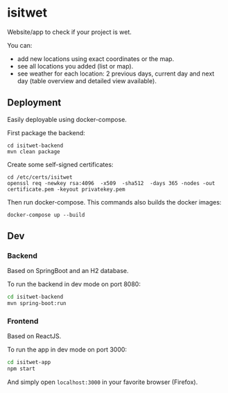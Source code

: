 # isitwet

Website/app to check if your project is wet.

You can:
- add new locations using exact coordinates or the map.
- see all locations you added (list or map).
- see weather for each location: 2 previous days, current day and next day
  (table overview and detailed view available).

## Deployment

Easily deployable using docker-compose.

First package the backend:

```
cd isitwet-backend
mvn clean package
```

Create some self-signed certificates:

```
cd /etc/certs/isitwet
openssl req -newkey rsa:4096  -x509  -sha512  -days 365 -nodes -out certificate.pem -keyout privatekey.pem
```

Then run docker-compose. This commands also builds the docker images:

```
docker-compose up --build
```

## Dev

### Backend

Based on SpringBoot and an H2 database.

To run the backend in dev mode on port 8080:

```bash
cd isitwet-backend
mvn spring-boot:run
```

### Frontend

Based on ReactJS.

To run the app in dev mode on port 3000:

```bash
cd isitwet-app
npm start
```

And simply open `localhost:3000` in your favorite browser (Firefox).